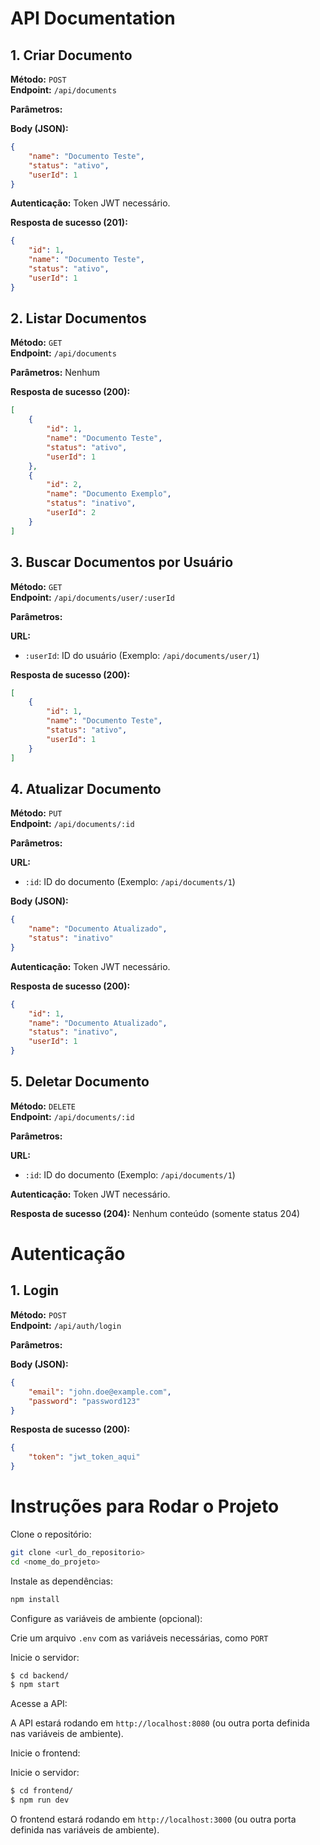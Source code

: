 # API Documentation

## 1. Criar Documento

**Método:** `POST`  
**Endpoint:** `/api/documents`

**Parâmetros:**

**Body (JSON):**
```json
{
    "name": "Documento Teste",
    "status": "ativo",
    "userId": 1
}
```

**Autenticação:** Token JWT necessário.

**Resposta de sucesso (201):**
```json
{
    "id": 1,
    "name": "Documento Teste",
    "status": "ativo",
    "userId": 1
}
```

## 2. Listar Documentos

**Método:** `GET`  
**Endpoint:** `/api/documents`

**Parâmetros:** Nenhum

**Resposta de sucesso (200):**
```json
[
    {
        "id": 1,
        "name": "Documento Teste",
        "status": "ativo",
        "userId": 1
    },
    {
        "id": 2,
        "name": "Documento Exemplo",
        "status": "inativo",
        "userId": 2
    }
]
```

## 3. Buscar Documentos por Usuário

**Método:** `GET`  
**Endpoint:** `/api/documents/user/:userId`

**Parâmetros:**

**URL:**
- `:userId`: ID do usuário (Exemplo: `/api/documents/user/1`)

**Resposta de sucesso (200):**
```json
[
    {
        "id": 1,
        "name": "Documento Teste",
        "status": "ativo",
        "userId": 1
    }
]
```

## 4. Atualizar Documento

**Método:** `PUT`  
**Endpoint:** `/api/documents/:id`

**Parâmetros:**

**URL:**
- `:id`: ID do documento (Exemplo: `/api/documents/1`)

**Body (JSON):**
```json
{
    "name": "Documento Atualizado",
    "status": "inativo"
}
```

**Autenticação:** Token JWT necessário.

**Resposta de sucesso (200):**
```json
{
    "id": 1,
    "name": "Documento Atualizado",
    "status": "inativo",
    "userId": 1
}
```

## 5. Deletar Documento

**Método:** `DELETE`  
**Endpoint:** `/api/documents/:id`

**Parâmetros:**

**URL:**
- `:id`: ID do documento (Exemplo: `/api/documents/1`)

**Autenticação:** Token JWT necessário.

**Resposta de sucesso (204):** Nenhum conteúdo (somente status 204)

# Autenticação

## 1. Login

**Método:** `POST`  
**Endpoint:** `/api/auth/login`

**Parâmetros:**

**Body (JSON):**
```json
{
    "email": "john.doe@example.com",
    "password": "password123"
}
```

**Resposta de sucesso (200):**
```json
{
    "token": "jwt_token_aqui"
}
```

# Instruções para Rodar o Projeto

Clone o repositório:
```bash
git clone <url_do_repositorio>
cd <nome_do_projeto>
```

Instale as dependências:
```bash
npm install
```

Configure as variáveis de ambiente (opcional):

Crie um arquivo `.env` com as variáveis necessárias, como `PORT`

Inicie o servidor:
```bash
$ cd backend/
$ npm start
```

Acesse a API:

A API estará rodando em `http://localhost:8080` (ou outra porta definida nas variáveis de ambiente).

Inicie o frontend:

Inicie o servidor:
```bash
$ cd frontend/
$ npm run dev
```

O frontend estará rodando em `http://localhost:3000`  (ou outra porta definida nas variáveis de ambiente).